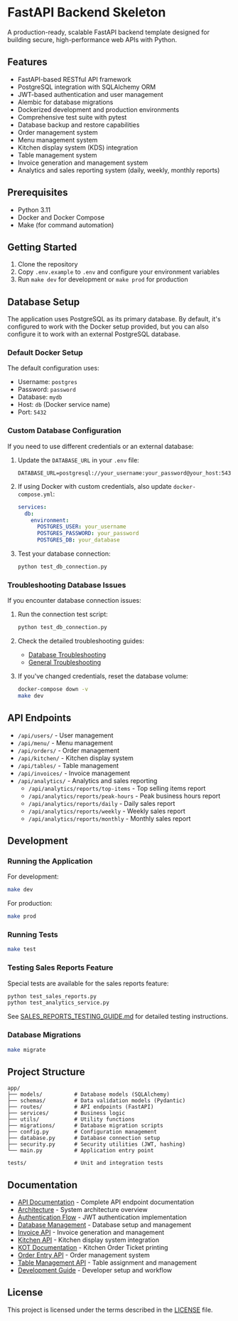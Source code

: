 # FastAPI Backend Skeleton

A production-ready, scalable FastAPI backend template designed for building secure, high-performance web APIs with Python.

## Features

- FastAPI-based RESTful API framework
- PostgreSQL integration with SQLAlchemy ORM
- JWT-based authentication and user management
- Alembic for database migrations
- Dockerized development and production environments
- Comprehensive test suite with pytest
- Database backup and restore capabilities
- Order management system
- Menu management system
- Kitchen display system (KDS) integration
- Table management system
- Invoice generation and management system
- Analytics and sales reporting system (daily, weekly, monthly reports)

## Prerequisites

- Python 3.11
- Docker and Docker Compose
- Make (for command automation)

## Getting Started

1. Clone the repository
2. Copy `.env.example` to `.env` and configure your environment variables
3. Run `make dev` for development or `make prod` for production

## Database Setup

The application uses PostgreSQL as its primary database. By default, it's configured to work with the Docker setup provided, but you can also configure it to work with an external PostgreSQL database.

### Default Docker Setup

The default configuration uses:
- Username: `postgres`
- Password: `password`
- Database: `mydb`
- Host: `db` (Docker service name)
- Port: `5432`

### Custom Database Configuration

If you need to use different credentials or an external database:

1. Update the `DATABASE_URL` in your `.env` file:
   ```env
   DATABASE_URL=postgresql://your_username:your_password@your_host:5432/your_database
   ```

2. If using Docker with custom credentials, also update `docker-compose.yml`:
   ```yaml
   services:
     db:
       environment:
         POSTGRES_USER: your_username
         POSTGRES_PASSWORD: your_password
         POSTGRES_DB: your_database
   ```

3. Test your database connection:
   ```bash
   python test_db_connection.py
   ```

### Troubleshooting Database Issues

If you encounter database connection issues:

1. Run the connection test script:
   ```bash
   python test_db_connection.py
   ```

2. Check the detailed troubleshooting guides:
   - [Database Troubleshooting](DATABASE_TROUBLESHOOTING.md)
   - [General Troubleshooting](TROUBLESHOOTING.md)

3. If you've changed credentials, reset the database volume:
   ```bash
   docker-compose down -v
   make dev
   ```

## API Endpoints

- `/api/users/` - User management
- `/api/menu/` - Menu management
- `/api/orders/` - Order management
- `/api/kitchen/` - Kitchen display system
- `/api/tables/` - Table management
- `/api/invoices/` - Invoice management
- `/api/analytics/` - Analytics and sales reporting
  - `/api/analytics/reports/top-items` - Top selling items report
  - `/api/analytics/reports/peak-hours` - Peak business hours report
  - `/api/analytics/reports/daily` - Daily sales report
  - `/api/analytics/reports/weekly` - Weekly sales report
  - `/api/analytics/reports/monthly` - Monthly sales report

## Development

### Running the Application

For development:
```bash
make dev
```

For production:
```bash
make prod
```

### Running Tests

```bash
make test
```

### Testing Sales Reports Feature

Special tests are available for the sales reports feature:

```bash
python test_sales_reports.py
python test_analytics_service.py
```

See [SALES_REPORTS_TESTING_GUIDE.md](SALES_REPORTS_TESTING_GUIDE.md) for detailed testing instructions.

### Database Migrations

```bash
make migrate
```

## Project Structure

```
app/
├── models/          # Database models (SQLAlchemy)
├── schemas/         # Data validation models (Pydantic)
├── routes/          # API endpoints (FastAPI)
├── services/        # Business logic
├── utils/           # Utility functions
├── migrations/      # Database migration scripts
├── config.py        # Configuration management
├── database.py      # Database connection setup
├── security.py      # Security utilities (JWT, hashing)
└── main.py          # Application entry point

tests/               # Unit and integration tests
```

## Documentation

- [API Documentation](API_DOCUMENTATION.md) - Complete API endpoint documentation
- [Architecture](ARCHITECTURE.md) - System architecture overview
- [Authentication Flow](AUTH_FLOW.md) - JWT authentication implementation
- [Database Management](DATABASE.md) - Database setup and management
- [Invoice API](INVOICE_API.md) - Invoice generation and management
- [Kitchen API](KITCHEN_API.md) - Kitchen display system integration
- [KOT Documentation](KOT.md) - Kitchen Order Ticket printing
- [Order Entry API](ORDER_ENTRY_API.md) - Order management system
- [Table Management API](TABLE_MANAGEMENT_API.md) - Table assignment and management
- [Development Guide](DEVELOPMENT_GUIDE.md) - Developer setup and workflow

## License

This project is licensed under the terms described in the [LICENSE](LICENSE) file.